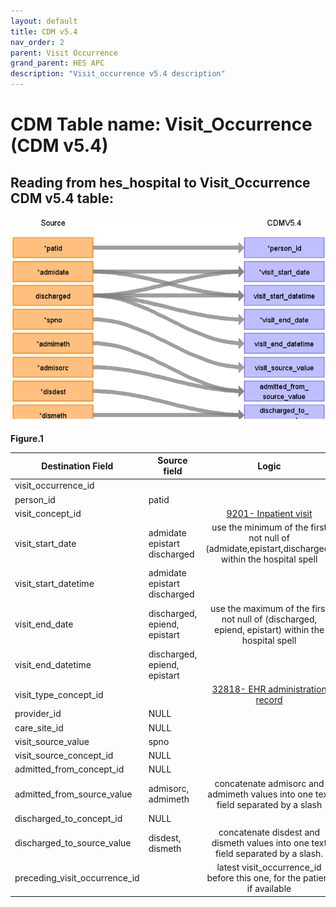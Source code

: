 ```yaml
---
layout: default
title: CDM v5.4
nav_order: 2
parent: Visit Occurrence
grand_parent: HES APC
description: "Visit_occurrence v5.4 description"
---
```


# CDM Table name: Visit_Occurrence (CDM v5.4)

## Reading from hes_hospital to Visit_Occurrence CDM v5.4 table:
![](../images/image12.png)

**Figure.1**

| Destination Field | Source field | Logic | Comment field |
| --- | --- | :---: | --- |
| visit_occurrence_id |  |   | Autogenerate | 
| person_id | patid |  |  |
| visit_concept_id |  | [9201- Inpatient visit](https://athena.ohdsi.org/search-terms/terms/9201)|  |
| visit_start_date | admidate<br>epistart<br>discharged | use the minimum of the first not null of (admidate,epistart,discharged) within the hospital spell|    |
| visit_start_datetime | admidate<br>epistart<br>discharged | |  |
| visit_end_date | discharged,<br>epiend,<br>epistart | use the maximum of the first not null of (discharged, epiend, epistart) within the hospital spell|  |
| visit_end_datetime | discharged,<br>epiend,<br>epistart | | |
| visit_type_concept_id |  |  [32818- EHR administration record](https://athena.ohdsi.org/search-terms/terms/32818)| |
| provider_id |NULL | |  |
| care_site_id | NULL| |  |
| visit_source_value | spno |  | |
| visit_source_concept_id |NULL  |  |  |
| admitted_from_concept_id | NULL  | |  |
| admitted_from_source_value | admisorc,<br>admimeth | concatenate admisorc and admimeth values into one text field separated by a slash|  |
| discharged_to_concept_id | NULL  | |  |
| discharged_to_source_value | disdest,<br>dismeth | concatenate disdest and dismeth values into one text field separated by a slash.|  |
| preceding_visit_occurrence_id |  | latest visit_occurrence_id before this one, for the patient if available |  |
